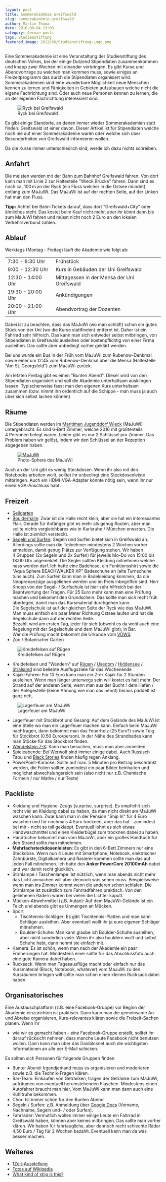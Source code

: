 ```yaml
---
layout: post
title: Sommerakademie Greifswald
slug: sommerakademie-greifswald
author: Martin Thoma
date: 2016-09-04 13:00
category: German posts
tags: Studienstiftung
featured_image: 2012/06/Studienstiftung-Logo.png
---
```

Eine Sommerakademie ist eine Veranstaltung der Studienstiftung des deutschen
Volkes, bei der einige Dutzend Stipendiaten zusammenkommen und knapp zwei
Wochen mit einander verbringen. Es gibt Kurse und Abendvorträge zu welchen man
kommen muss, sowie einiges an Freizeitprogramm das durch die Stipendiaten
organisiert wird. Sommerakademien sind eine wunderbare Möglichkeit neue
Menschen kennen zu lernen und Fähigkeiten in Gebieten aufzubauen welche nicht
die eigene Fachrichtung sind. Oder auch neue Personen kennen zu lernen, die an
der eigenen Fachrichtung interessiert sind.

<figure class="wp-caption aligncenter img-thumbnail">
    <img src="../images/2016/08/ryck-greifswald.jpg" alt="Ryck bei Greifswald" />
    <figcaption class="text-center">Ryck bei Greifswald</figcaption>
</figure>

Es gibt einige Standorte, an denen immer wieder Sommerakademien statt finden.
Greifswald ist einer davon. Dieser Artikel ist für Stipendiaten welche noch nie
auf einer Sommerakademie waren oder welche sich über Besonderheiten von
Greifswald informieren wollen.

Da die Kurse immer unterschiedlich sind, werde ich dazu nichts schreiben.


## Anfahrt

Die meisten werden mit der Bahn zum Bahnhof Greifswald fahren. Von dort kann man
mit Linie&nbsp;2 zur Haltestelle "Wieck Brücke" fahren. Dann sind es noch ca.
100&thinsp;m an der Ryck (ein Fluss welcher in die Ostsee mündet) entlang zum
MaJuWi. Das MaJuWi ist auf der rechten Seite, auf der Linken hat man den Fluss.

<p class="bg-info"><b>Tipp:</b> Achtet bei Bahn-Tickets darauf, dass dort "Greifswald+City" oder ähnliches steht. Das kostet beim Kauf nicht mehr, aber ihr könnt dann bis zum MaJuWi fahren und müsst nicht noch 2&nbsp;Euro an den lokalen Verkehrsverbund zahlen.</p>


## Ablauf

Werktags (Montag - Freitag) läuft die Akademie wie folgt ab:

<table class='table table-borderless'>
    <tr>
        <td>7:30 - 8:30 Uhr</td>
        <td>Fr&uuml;hst&uuml;ck</td>
    </tr>
    <tr>
        <td>9:00 - 12:30 Uhr</td>
        <td>Kurs in Geb&auml;uden der Uni Greifswald</td>
    </tr>
    <tr>
        <td>12:30 - 14:00 Uhr</td>
        <td>Mittagessen in der Mensa der Uni Greifswald</td>
    </tr>
    <tr>
        <td>19:30 - 20:00 Uhr</td>
        <td>Ank&uuml;ndigungen</td>
    </tr>
    <tr>
        <td>20:00 - 21:00 Uhr</td>
        <td>Abendvortrag der Dozenten</td>
    </tr>
</table>

Dabei ist zu beachten, dass das MaJuWi (wo man schläft) schon ein gutes Stück
von der Uni (wo die Kurse stattfinden) entfernt ist. Daher ist ein Fahrrad sehr
hilfreich. Das kann man sich entweder selbst mitbringen, von Stipendiaten in
Greifswald ausleihen oder kostenpflichtig von einer Firma ausleihen. Das sollte
aber unbedingt vorher geklärt werden.

Bei uns wurde ein Bus in der Früh vom MaJuWi zum Rubenow-Denkmal sowie einer
um 12:45 vom Rubenow-Denkmal über die Mensa (Haltestelle "Am St. Georgsfeld")
zum MaJuWi zurück.

Am letzten Freitag gibt es einen "Bunten Abend". Dieser wird von den
Stipendiaten organisiert und soll die Akademie unterhaltsam ausklingen lassen.
Typischerweise fasst man den eigenen Kurs unterhaltsam zusammen (bzw. nimmt
ihn ordentlich auf die Schippe - man muss ja auch über sich selbst lachen
können).


## Räume

Die Stipendiaten werden im [Maritimen Jugenddorf Wieck](http://www.majuwi.de/)
(MaJuWi) untergebracht. Es sind 6-Bett Zimmer, welche 2016 mit größtenteils
4&nbsp;Personen belegt waren. Leider gibt es nur 2&nbsp;Schlüssel pro Zimmer.
Das Problem haben wir gelöst, indem wir den Schlüssel an der Rezeption
abgegeben haben.

<figure class="wp-caption aligncenter img-thumbnail">
    <a href="../images/2016/08/majuwi.jpg"><img src="../images/2016/08/majuwi-thumb.jpg" alt="MaJuWi" /></a>
    <figcaption class="text-center">Photo-Sphere des MaJuWi</figcaption>
</figure>

Auch an der Uni gibt es wenig Steckdosen. Wenn ihr also mit den Notebooks
arbeiten wollt, solltet ihr unbedingt eine Steckdosenleiste mitbringen. Auch
ein HDMI-VGA-Adapter könnte nötig sein, wenn ihr nur einen VGA-Anschluss habt.


## Freizeit

* [Seilgarten](http://www.greifswaldseil.de/)
* [Boulderhalle](http://greifsbloc.jimdo.com/): Zwar ist die Halle recht klein,
  aber sie hat ein interessantes Flair. Gerade für Anfänger gibt es mehr als
  genug Routen, aber man sollte nichts vergleichbares wie in Karlsruhe / München
  erwarten. Die Halle ist ziemlich versteckt.
* [Segeln und Surfen](http://segelschule-greifswald.com/): Segeln und Surfen
  bietet sich in Greifswald an. Allerdings sollte man die Teilnehmer mindestens
  2&nbsp;Wochen vorher anmelden, damit genug Plätze zur Verfügung stehen. Wir
  haben 4&nbsp;Gruppen (2x Segeln und 2x Surfen) für jeweils Mo-Do von 15:00
  bis 18:00 Uhr angemeldet. Die Segler sollten Kleidung mitnehmen welche nass
  werden darf. Ich hatte eine Badehose, ein Funktionsshirt sowie die
  "Aqua Sphere BEACHWALKER XP" Badeschuhe an (alte Turnschuhe tuns auch). Zum
  Surfen kann man in Badekleidung kommen, da die Neoprenanzüge ausgeliehen werden und
  im Preis inbegriffen sind. Herr Knopp von der Segel- / Surfschule ist hier
  sehr hilfreich bei der Beantwortung der Fragen. Für 25 Euro mehr kann man eine
  Prüfung machen und bekommt den Grundschein. Das sollte man sich recht früh
  überlegen, damit man das Kursmaterial durchgehen kann.<br/>
  Die Segelschule ist auf der gleichen Seite der Ryck wie das MaJuWi. Man muss
  einfach ein paar Meter Richtung Ostsee laufen und hat die Segelschule dann
  auf der rechten Seite.<br/>
  Bezahlt wird am ersten Tag, jeder für sich (obwohl es da wohl auch eine Regelung
  mit der Segelschule und dem MaJuWi gibt), in Bar.<br/>
  Wer die Prüfung macht bekommt die Urkunde vom [VDWS](https://www.vdws.de/).
* Zoo / Botanischer Garten

<figure class="wp-caption aligncenter img-thumbnail">
    <img src="../images/2016/08/kreidefelsen-ruegen.jpg" alt="Kreidefelsen auf Rügen" />
    <figcaption class="text-center">Kreidefelsen auf Rügen</figcaption>
</figure>

* Kreidefelsen und "Wandern" auf [Rügen](https://de.wikipedia.org/wiki/R%C3%BCgen) / [Usedom](https://de.wikipedia.org/wiki/Usedom) / [Hiddensee](https://de.wikipedia.org/wiki/Hiddensee) / [Stralsund](https://de.wikipedia.org/wiki/Stralsund) sind beliebte Ausflugsziele für das Wochenende
* Kajak-Fahren: Für 10 Euro kann man ein 2-er Kajak für 2&nbsp;Stunden
  ausleihen. Wenn man länger unterwegs sein will kostet es halt mehr. Der
  Strand auf der anderen Seite, wenn man aus der Bucht / dem Hafen / der
  Anlegestelle (keine Ahnung wie man das nennt) heraus paddelt ist ganz nett.

<figure class="wp-caption aligncenter img-thumbnail">
    <img src="../images/2016/08/lagerfeuer.jpg" alt="Lagerfeuer am MaJuWi" />
    <figcaption class="text-center">Lagerfeuer am MaJuWi</figcaption>
</figure>

* Lagerfeuer mit Stockbrot und Gesang: Auf dem Gelände des MaJuWi ist eine
  Stelle wo man ein Lagerfeuer machen kann. Einfach beim MaJuWi nachfragen, dann
  bekommt man das Feuerholz (25 Euro?) sowie Teig für Stockbrot
  (0.50 Euro/person). In der Nähe des Strandbades kann man Stöcke für das
  Stockbrot finden.
* [Wendelstein 7-X](https://de.wikipedia.org/wiki/Wendelstein_7-X): Kann man
  besuchen, muss man aber anmelden.
* Spieleabende: Bei [Werwolf](https://de.wikipedia.org/wiki/Die_Werw%C3%B6lfe_von_D%C3%BCsterwald)
  sind immer einige dabei. Auch Russisch Tabu und [Black Stories](https://de.wikipedia.org/wiki/Black_Stories)
  finden häufig regen Anklang.
* PowerPoint-Karaoke: Sollte auf max. 5&nbsp;Minuten pro Beitrag beschränkt
  werden, die Folien sollten zumindest ein paar Bilder beinhalten und möglichst
  abwechslungsreich sein (also nicht nur z.B. Chemische Formeln / nur Mathe / nur Texte)


## Packliste

* Kleidung und Hygiene-Zeugs (surprise, surprise). Es empfiehlt sich recht viel
  an Kleidung dabei zu haben, da man nicht direkt am MaJuWi waschen kann. Zwar
  kann man in der Pension "Ship In" für 4&nbsp;Euro waschen und für nochmals
  4&nbsp;Euro trocknen, aber das hat - zumindest bei mir - nicht so toll
  geklappt. Eventuell lohnt es sich etwas Handwaschmittel und einen
  Kleiderbügel zum trocknen dabei zu haben.
* Handtücher bekommt man vom MaJuWi, aber ein großes Handtuch für den Strand
  sollte man mitnehmen.
* **Mehrfachsteckdosenleisten**: Es gibt in den 6-Bett Zimmern nur eine
  Steckdose. Wenn nun 4&nbsp;Leute mit Smartphone, Notebook, elektrischer
  Zahnbürste, Digitalkamera und Rasierer kommen sollte man das auf jeden Fall
  mitnehmen. Ich hatte den **Anker PowerCore 20100mAh** dabei und war damit
  recht glücklich.
* Stirnlampe / Taschenlampe: Ist nützlich, wenn man abends nicht mehr das Licht
  anmachen will aber dennoch was sehen muss. Beispielsweise wenn man ins Zimmer
  kommt wenn die anderen schon schlafen. Die Stirnlampe ist zusätzlich zum
  Fahrradfahren praktisch. Von den geliehenen Rädern waren bei vielen die
  Lichter kaputt.
* Mücken-Abwehrmittel (z.B. Autan): Auf dem MaJuWi-Gelände ist ein Teich und
  abends gibt es Unmengen an Mücken.
* Sport
    * Tischtennis-Schläger: Es gibt Tischtennis-Platten und man kann Schläger
      ausleihen. Aber eventuell wollt ihr ja eure eigenen Schläger mitnehmen.
    * Boulder-Schuhe: Man kann glaube ich Boulder-Schuhe ausleihen, aber nicht
      sonderlich viele. Wenn ihr also bouldern wollt und selbst Schuhe habt,
      dann nehmt sie einfach mit.
* Kamera: Es ist schön, wenn man nach der Akademie ein paar Erinnerungen hat.
  Mindestens einer sollte für das Abschlussfoto auch eine gute Kamera dabei
  haben.
* Rucksack: Wenn man Tagesausflüge macht oder einfach nur das Kursmaterial
  (Block, Notebook, whatever) vom MaJuWi zu den Kursräumen bringen will sollte
  man schon einen kleinen Rucksack dabei haben.


## Organisatorisches

Eine Austauschplatform (z.B. eine Facebook-Gruppe) vor Beginn der Akademie
einzurichten ist praktisch. Dann kann man die gemeinsame An- und Abreise
organisieren, Kurs-relevantes klären sowie die Freizeit-Sachen planen. Wenn ihr
- wie wir es gemacht haben - eine Facebook-Gruppe erstellt, solltet ihr darauf
rücksicht nehmen, dass manche Leute Facebook nicht benutzen wollen. Dann kann
man über das Daidalosnet auch die wichtigsten Informationen an alle per E-Mail
schicken.

Es sollten sich Personen für folgende Gruppen finden:

* Bunter Abend: Irgendjemand muss es organisieren und moderieren sowie z.B. die
  Technik-Fragen klären.
* Bar-Team: Einkaufen von Getränken, tragen der Getränke zum MaJuWi, aufräumen
  von eventuell herumstehenden Flaschen. Mindestens einen Autofahrer braucht
  man hier. Vom MaJuWi kann man dann auch eine Kühltruhe bekommen.
* Chor: Ist immer schön für den Bunten Abend
* Segeln / Surfen: z.B. Anmeldung über [Google Docs](https://www.google.com/intl/de/sheets/about/) (Vorname, Nachname, Segeln
  und- / oder Surfen).
* Fahrräder: Vermutlich wollen immer einige Leute ein Fahrrad in Greifswald
  haben, können aber keines mitbringen. Das sollte man vorher klären. Wir haben
  für fahrtaugliche, aber dennoch recht schlechte Räder 4.50 Euro / Tag für
  2&nbsp;Wochen bezahlt. Eventuell kann man da was besser machen.


## Weiteres

* [1Zeit-Ausstellung](http://home.in.tum.de/~hefeleal/1zeit/)
* [Fotos auf Wikipedia](https://commons.wikimedia.org/wiki/Category:Images_by_Martin_Thoma/Sommerakademie-2016)
* [What kind of ship is this?](http://engineering.stackexchange.com/q/11409/3061)
